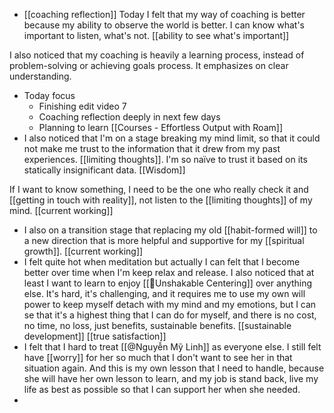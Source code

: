 - [[coaching reflection]] Today I felt that my way of coaching is better because my ability to observe the world is better. I can know what's important to listen, what's not. [[ability to see what's important]]

I also noticed that my coaching is heavily a learning process, instead of problem-solving or achieving goals process. It emphasizes on clear understanding.
- Today focus
    - Finishing edit video 7
    - Coaching reflection deeply in next few days
    - Planning to learn [[Courses - Effortless Output with Roam]]
- I also noticed that I'm on a stage breaking my mind limit, so that it could not make me trust to the information that it drew from my past experiences. [[limiting thoughts]]. I'm so naïve to trust it based on its statically insignificant data. [[Wisdom]]

If I want to know something, I need to be the one who really check it and [[getting in touch with reality]], not listen to the [[limiting thoughts]] of my mind. [[current working]]
- I also on a transition stage that replacing my old [[habit-formed will]] to a new direction that is more helpful and supportive for my [[spiritual growth]]. [[current working]]
- I felt quite hot when meditation but actually I can felt that I become better over time when I'm keep relax and release. I also noticed that at least I want to learn to enjoy [[🌱Unshakable Centering]] over anything else. It's hard, it's challenging, and it requires me to use my own will power to keep myself detach with my mind and my emotions, but I can se that it's a highest thing that I can do for myself, and there is no cost, no time, no loss, just benefits, sustainable benefits. [[sustainable development]] [[true satisfaction]]
- I felt that I hard to treat [[@Nguyễn Mỹ Linh]] as everyone else. I still felt have [[worry]] for her so much that I don't want to see her in that situation again. And this is my own lesson that I need to handle, because she will have her own lesson to learn, and my job is stand back, live my life as best as possible so that I can support her when she needed.
- 
